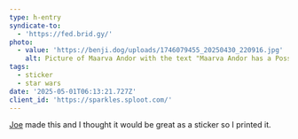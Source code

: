 ```yaml
---
type: h-entry
syndicate-to:
  - 'https://fed.brid.gy/'
photo:
  - value: 'https://benji.dog/uploads/1746079455_20250430_220916.jpg'
    alt: Picture of Maarva Andor with the text "Maarva Andor has a Posse"
tags:
  - sticker
  - star wars
date: '2025-05-01T06:13:21.727Z'
client_id: 'https://sparkles.sploot.com/'
---
```

[Joe](https://smorgasborg.artlung.com/maarva/) made this and I thought it would be great as a sticker so I printed it.
